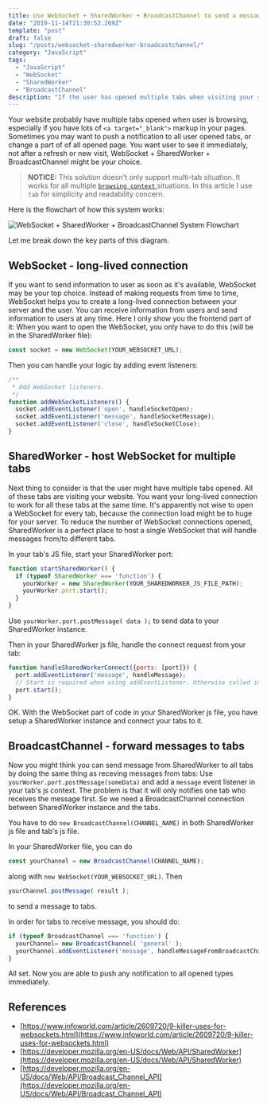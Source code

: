 ```yaml
---
title: Use WebSocket + SharedWorker + BroadcastChannel to send a message to all opened tabs
date: "2019-11-14T21:30:52.269Z"
template: "post"
draft: false
slug: "/posts/websocket-sharedworker-broadcastchannel/"
category: "JavaScript"
tags:
  - "JavaScript"
  - "WebSocket"
  - "SharedWorker"
  - "BroadcastChannel"
description: "If the user has opened multiple tabs when visiting your site, you can consider using WebSocket + SharedWorker + BroadcastChannel to broadcast your message to all opened tabs."
---
```


Your website probably have multiple tabs opened when user is browsing, especially if you have lots of `<a target="_blank">` markup in your pages. Sometimes you may want to push a notification to all user opened tabs, or change a part of of all opened page. You want user to see it immediately, not after a refresh or new visit, WebSocket + SharedWorker + BroadcastChannel might be your choice.

> **NOTICE:** This solution doesn't only support multi-tab situation. It works for all multiple  [`browsing context` ](https://developer.mozilla.org/en-US/docs/Glossary/browsing_context) situations. In this article I use `tab` for simplicity and readability concern.

Here is the flowchart of how this system works:

![WebSocket + SharedWorker + BroadcastChannel System Flowchart](/media/ws_sw_bc.png)

Let me break down the key parts of this diagram.

## WebSocket - long-lived connection
If you want to send information to user as soon as it's available, WebSocket may be your top choice. Instead of making requests from time to time, WebSocket helps you to create a long-lived connection between your server and the user. You can receive information from users and send information to users at any time. Here I only show you the frontend part of it: When you want to open the WebSocket, you only have to do this (will be in the SharedWorker file):
```js
const socket = new WebSocket(YOUR_WEBSOCKET_URL);
```
Then you can handle your logic by adding event listeners:
```js
/**  
 * Add WebSocket listeners.
 */  
function addWebSocketListeners() {  
  socket.addEventListener('open', handleSocketOpen);  
  socket.addEventListener('message', handleSocketMessage);  
  socket.addEventListener('close', handleSocketClose);  
}
```
## SharedWorker - host WebSocket for multiple tabs

Next thing to consider is that the user might have multiple tabs opened. All of these tabs are visiting your website. You want your long-lived connection to work for all these tabs at the same time. It's apparently not wise to open a WebSocket for every tab, because the connection load might be to huge for your server. To reduce the number of WebSocket connections opened, SharedWorker is a perfect place to host a single WebSocket that will handle messages from/to different tabs.

In your tab's JS file, start your SharedWorker port:

```js
function startSharedWorker() {
  if (typeof SharedWorker === 'function') {  
    yourWorker = new SharedWorker(YOUR_SHAREDWORKER_JS_FILE_PATH);  
    yourWorker.port.start();  
  }
}
```
Use `yourWorker.port.postMessage( data );` to send data to your SharedWorker instance.

Then in your SharedWorker js file, handle the connect request from your tab:
```js
function handleSharedWorkerConnect({ports: [port]}) {  
  port.addEventListener('message', handleMessage);  
  // Start is required when using addEventListener. Otherwise called implicitly by onmessage setter.
  port.start();  
}
```
OK. With the WebSocket part of code in your SharedWorker js file, you have setup a SharedWorker instance and connect your tabs to it.

## BroadcastChannel - forward messages to tabs

Now you might think you can send message from SharedWorker to all tabs by doing the same thing as receving messages from tabs: Use `yourWorker.port.postMessage(someData)` and add a `message` event listener in your tab's js context. The problem is that it will only notifies one tab who receives the message first. So we need a BroadcastChannel connection between SharedWorker instance and the tabs.

You have to do `new BroadcastChannel(CHANNEL_NAME)` in both SharedWorker js file and tab's js file.

In your SharedWorker file, you can do

```js
const yourChannel = new BroadcastChannel(CHANNEL_NAME);
```
along with `new WebSocket(YOUR_WEBSOCKET_URL)`. Then 
```js
yourChannel.postMessage( result );
```
to send a message to tabs.

In order for tabs to receive message, you should do:
```js
if (typeof BroadcastChannel === 'function') {
  yourChannel= new BroadcastChannel( 'general' );  
  yourChannel.addEventListener('message', handleMessageFromBroadcastChannel);
}
```
All set. Now you are able to push any notification to all opened types immediately.

## References
- [https://www.infoworld.com/article/2609720/9-killer-uses-for-websockets.html](https://www.infoworld.com/article/2609720/9-killer-uses-for-websockets.html)
- [https://developer.mozilla.org/en-US/docs/Web/API/SharedWorker](https://developer.mozilla.org/en-US/docs/Web/API/SharedWorker)
- [https://developer.mozilla.org/en-US/docs/Web/API/Broadcast_Channel_API](https://developer.mozilla.org/en-US/docs/Web/API/Broadcast_Channel_API)